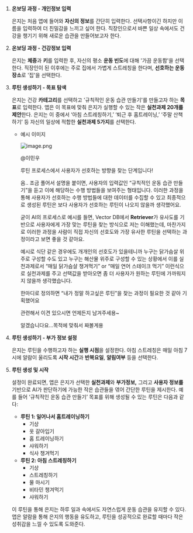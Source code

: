 1. **온보딩 과정 - 개인정보 입력**
    
    은지는 처음 앱에 들어와 **자신의 정보**를 간단히 입력한다. 선택사항이긴 하지만 이름을 입력하여 더 친밀감을 느끼고 싶어 한다. 직장인으로서 바쁜 일상 속에서도 건강을 챙기기 위해 새로운 습관을 만들어보고자 한다.
    
2. **온보딩 과정 - 건강정보 입력**
    
    은지는 **체중**과 **키**를 입력한 후, 자신의 평소 **운동 빈도**에 대해 '가끔 운동함'을 선택한다. 직장인이 된 이후에는 주로 집에서 가볍게 스트레칭을 한다며, **선호하는 운동 장소**로 '집'을 선택한다.
    
3. **루틴 생성하기 - 목표 탐색**
    
    은지는 건강 **카테고리**를 선택하고 '규칙적인 운동 습관 만들기'를 만들고자 하는 **목표**로 입력한다. 앱은 이 목표에 맞춰 은지가 실행할 수 있는 작은 **실천과제 20개를 제안**한다. 은지는 이 중에서 ‘아침 스트레칭하기,’ ‘퇴근 후 홈트레이닝,’ ‘주말 산책하기’ 등 자신의 일상에 적합한 **실천과제 5가지**를 선택한다.
    
    - 예시 이미지
        
        
        ![image.png](https://prod-files-secure.s3.us-west-2.amazonaws.com/365c0377-461e-4a15-adda-4026aef825f9/fae526d6-ae51-4199-af4f-042229b0df5b/image.png)
        
        @이민우 
        
        루틴 프로세스에서 사용자가 선호하는 방향을 찾는 단계입니다!
        
        음.. 조금 풀어서 설명을 붙이면, 사용자의 입력값인 “규칙적인 운동 습관 만들기”을 듣고 이에 해당하는 수행 방법들을 보여주는 형태입니다. 이러한 과정을 통해 사용자가 선호하는 수행 방법들에 대한 데이터를 수집할 수 있고 최종적으로 생성된 루틴은 보다 사용자가 선호하는 루틴이 나오지 않을까 생각했어요.
        
        굳이 AI의 프로세스로 예시를 들면, Vector DB에서 **Retriever**가 유사도를 기반으로 사용자에게 가장 맞는 루틴을 찾는 방식으로 저는 이해했는데, 마찬가지로 이러한 과정을 사람이 직접 자신의 선호도와 가장 유사한 루틴을 선택하는 과정이라고 보면 좋을 것 같아요.
        
        예시로 식단 같은 경우에도 개개인의 선호도가 있을테니까 누구는 닭가슴살 위주로 구성할 수도 있고 누구는 해산물 위주로 구성할 수 있는 상황에서 이를 실천과제로서 “매일 닭가슴살 챙겨먹기” or “매일 연어 스테이크 먹기” 이런식으로 실천과제를 주고 선택값을 받아오면 좀 더 사용자가 원하는 루틴에 가까워지지 않을까 생각했습니다.
        
        한마디로 정의하면 “내가 정말 하고싶은 루틴”을 찾는 과정이 필요한 것 같아 기획했어요
        
        관련해서 이견 있으시면 언제든지 남겨주세용~
        
        알겠습니다요…목적에 맞춰서 짜볼게용
        
4. **루틴 생성하기 - 부가 정보 설정**
    
    은지는 루틴을 수행하고자 하는 **실행 시점**을 설정한다. 아침 스트레칭은 매일 아침 7시에 알람이 울리도록 **시작 시간**과 **반복요일**, **알림여부** 등을 선택한다.
    
5. **루틴 생성 및 시작**
    
    설정이 완료되면, 앱은 은지가 선택한 **실천과제**와 **부가정보,** 그리고 **사용자 정보를** 기반으로 AI가 판단하기에 가능한 작은 습관들을 엮어 간단한 루틴을 제시한다. 예를 들어 ‘규칙적인 운동 습관 만들기’ 목표를 위해 생성될 수 있는 루틴은 다음과 같다:
    
    - **루틴 1:  일어나서 홈트레이닝하기**
        - 기상
        - 옷 갈아입기
        - 홈 트레이닝하기
        - 샤워하기
        - 식사 챙겨먹기
    - **루틴 2: 아침 스트레칭하기**
        - 기상
        - 스트레칭하기
        - 물 마시기
        - 비타민 챙겨먹기
        - 샤워하기
        
    
    이 루틴을 통해 은지는 하루 일과 속에서도 자연스럽게 운동 습관을 유지할 수 있다. 앱은 알람을 통해 은지의 행동을 유도하고, 루틴을 성공적으로 완료할 때마다 작은 성취감을 느낄 수 있도록 도와준다.